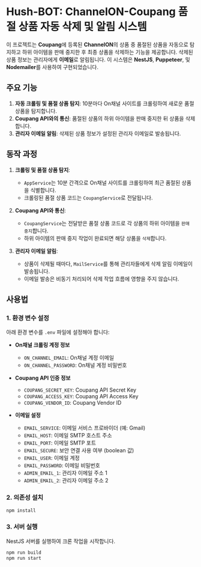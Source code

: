 # Hush-BOT: ChannelON-Coupang 품절 상품 자동 삭제 및 알림 시스템

이 프로젝트는 **Coupang**에 등록된 **ChannelON**의 상품 중 품절된 상품을 자동으로 탐지하고 하위 아이템을 판매 중지한 후 최종 상품을 삭제하는 기능을 제공합니다. 삭제된 상품 정보는 관리자에게 **이메일**로 알림됩니다. 이 시스템은 **NestJS**, **Puppeteer**, 및 **Nodemailer**를 사용하여 구현되었습니다.

## 주요 기능

1. **자동 크롤링 및 품절 상품 탐지**: 10분마다 On채널 사이트를 크롤링하여 새로운 품절 상품을 탐지합니다.
2. **Coupang API와의 통신**: 품절된 상품의 하위 아이템을 판매 중지한 뒤 상품을 삭제합니다.
3. **관리자 이메일 알림**: 삭제된 상품 정보가 설정된 관리자 이메일로 발송됩니다.

## 동작 과정

1. **크롤링 및 품절 상품 탐지**:
	- `AppService`는 10분 간격으로 On채널 사이트를 크롤링하여 최근 품절된 상품을 식별합니다.
	- 크롤링된 품절 상품 코드는 `CoupangService`로 전달됩니다.

2. **Coupang API와 통신**:
	- `CoupangService`는 전달받은 품절 상품 코드로 각 상품의 하위 아이템을 `판매 중지`합니다.
	- 하위 아이템의 판매 중지 작업이 완료되면 해당 상품을 `삭제`합니다.

3. **관리자 이메일 알림**:
	- 상품이 삭제될 때마다, `MailService`를 통해 관리자들에게 삭제 알림 이메일이 발송됩니다.
	- 이메일 발송은 비동기 처리되어 삭제 작업 흐름에 영향을 주지 않습니다.

## 사용법

### 1. 환경 변수 설정

아래 환경 변수를 `.env` 파일에 설정해야 합니다:

- **On채널 크롤링 계정 정보**
	- `ON_CHANNEL_EMAIL`: On채널 계정 이메일
	- `ON_CHANNEL_PASSWORD`: On채널 계정 비밀번호

- **Coupang API 인증 정보**
	- `COUPANG_SECRET_KEY`: Coupang API Secret Key
	- `COUPANG_ACCESS_KEY`: Coupang API Access Key
	- `COUPANG_VENDOR_ID`: Coupang Vendor ID

- **이메일 설정**
	- `EMAIL_SERVICE`: 이메일 서비스 프로바이더 (예: Gmail)
	- `EMAIL_HOST`: 이메일 SMTP 호스트 주소
	- `EMAIL_PORT`: 이메일 SMTP 포트
	- `EMAIL_SECURE`: 보안 연결 사용 여부 (boolean 값)
	- `EMAIL_USER`: 이메일 계정
	- `EMAIL_PASSWORD`: 이메일 비밀번호
	- `ADMIN_EMAIL_1`: 관리자 이메일 주소 1
	- `ADMIN_EMAIL_2`: 관리자 이메일 주소 2

### 2. 의존성 설치

```bash
npm install
```

### 3. 서버 실행
NestJS 서버를 실행하여 크론 작업을 시작합니다.
```bash
npm run build
npm run start
```

